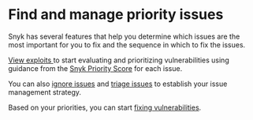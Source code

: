 # Find and manage priority issues

Snyk has several features that help you determine which issues are the most important for you to fix and the sequence in which to fix the issues.

[View exploits ](../../manage-issues/priorities-for-fixing-issues/view-exploits.md)to start evaluating and prioritizing vulnerabilities using guidance from the [Snyk Priority Score](../../manage-issues/priorities-for-fixing-issues/priority-score.md) for each issue.

You can also [ignore issues](ignore-issues.md) and [triage issues](../../manage-issues/priorities-for-fixing-issues/triage-for-issues.md) to establish your issue management strategy.

Based on your priorities, you can start [fixing vulnerabilities](../../scan-with-snyk/snyk-open-source/manage-vulnerabilities/).
